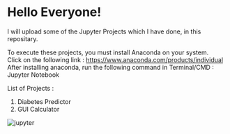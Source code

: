 # Hello Everyone!

I will upload some of the 
Jupyter Projects which I have done, in this repositary.


To execute these projects, you must install Anaconda on your system.                                                                          
Click on the following link : https://www.anaconda.com/products/individual
After installing anaconda, run the following command in Terminal/CMD : Jupyter Notebook


List of Projects : 
  1. Diabetes Predictor 
  2. GUI Calculator



![jupyter](https://user-images.githubusercontent.com/65707682/142349223-74884cbe-f466-4dc7-81fd-d789ddb00be3.jpg)
